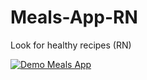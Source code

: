 # Meals-App-RN
Look for healthy recipes (RN)

<a href="https://imgflip.com/gif/4vdu9p"><img src="https://imgflip.com/gif/4vdu9p.gif" title="Demo Meals App"/></a>

